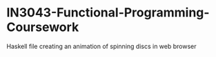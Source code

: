 # IN3043-Functional-Programming-Coursework

Haskell file creating an animation of spinning discs in web browser
